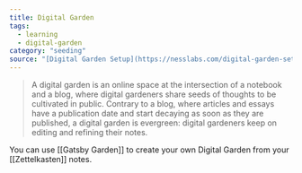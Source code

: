 ```yaml
---
title: Digital Garden
tags:
  - learning
  - digital-garden
category: "seeding"
source: "[Digital Garden Setup](https://nesslabs.com/digital-garden-set-up)"
---
```


> A digital garden is an online space at the intersection of a notebook and a blog, where digital gardeners share seeds of thoughts to be cultivated in public. Contrary to a blog, where articles and essays have a publication date and start decaying as soon as they are published, a digital garden is evergreen: digital gardeners keep on editing and refining their notes.

You can use [[Gatsby Garden]] to create your own Digital Garden from your [[Zettelkasten]] notes.
